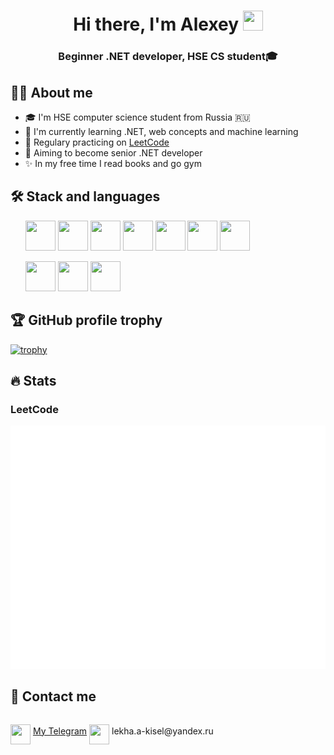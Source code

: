 <h1 align="center">Hi there, I'm Alexey</a> 
<img src="https://github.com/AKisliy/AKisliy/assets/124510676/7a3a4957-4a67-4aa2-b21c-a146fd30d6a9" height="32" width="32"/></h1>
<h3 align="center">Beginner .NET developer, HSE CS student🎓</h3>

## 👨‍💻 About me
- 🎓 I'm HSE computer science student from Russia 🇷🇺
- 🌱 I'm currently learning .NET, web concepts and machine learning
- 🧠 Regulary practicing on [LeetCode](https://leetcode.com/u/Kisliy/)
- 🎯 Aiming to become senior .NET developer
- ✨ In my free time I read books and go gym

## 🛠️ Stack and languages

<ul>
<img  height="48" width="48" src="https://cdn.jsdelivr.net/gh/devicons/devicon@latest/icons/dotnetcore/dotnetcore-original.svg" />
<img height="48" width="48" src="https://cdn.jsdelivr.net/gh/devicons/devicon@latest/icons/postgresql/postgresql-original.svg" />    
<img height="48" width="48" src="https://cdn.jsdelivr.net/gh/devicons/devicon@latest/icons/docker/docker-original.svg" />
<img height="48" width="48" src="https://cdn.jsdelivr.net/gh/devicons/devicon@latest/icons/rabbitmq/rabbitmq-original.svg" />
<img height="48" width="48" src="https://cdn.jsdelivr.net/gh/devicons/devicon@latest/icons/git/git-original.svg" />
<img height="48" width="48" src="https://cdn.simpleicons.org/gnubash" />     
<img height="48" width="48" src="https://cdn.jsdelivr.net/gh/devicons/devicon@latest/icons/numpy/numpy-plain.svg" />     
</ul>
<ul>
  <img  height="48" width="48" src="https://cdn.jsdelivr.net/gh/devicons/devicon@latest/icons/csharp/csharp-original.svg" />
  <img height="48" width="48" src="https://cdn.jsdelivr.net/gh/devicons/devicon@latest/icons/cplusplus/cplusplus-original.svg" />
  <img height="48" width="48" src="https://cdn.jsdelivr.net/gh/devicons/devicon@latest/icons/python/python-original.svg" />     
</ul>

## 🏆 GitHub profile trophy
[![trophy](https://github-profile-trophy.vercel.app/?username=AKisliy&theme=onedark&column=3&row=1)](https://github.com/ryo-ma/github-profile-trophy)

## 🔥 Stats
### LeetCode 
![LeetCode stats](metrics.plugin.leetcode.svg)


## 🤳 Contact me

<p style="display:inline-block;">
  <img height="32" width="32" src="https://cdn.simpleicons.org/telegram/26a5e4" align="middle"/> 
  <a href="https://t.me/devilsolicitor">My Telegram</a>
</p>
<p style="display:inline-block;">
  <img height="32" width="32" src="https://cdn.simpleicons.org/maildotru" align="middle"/>  
  lekha.a-kisel@yandex.ru
</p> 


<!---
AKisliy/AKisliy is a ✨ special ✨ repository because its `README.md` (this file) appears on your GitHub profile.
You can click the Preview link to take a look at your changes.
--->
